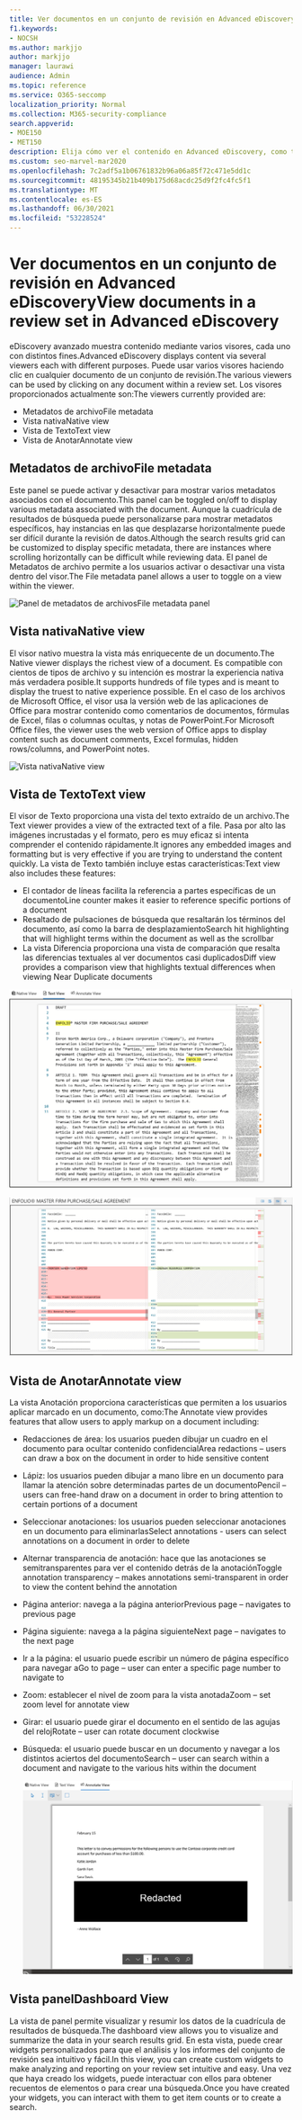 ```yaml
---
title: Ver documentos en un conjunto de revisión en Advanced eDiscovery
f1.keywords:
- NOCSH
ms.author: markjjo
author: markjjo
manager: laurawi
audience: Admin
ms.topic: reference
ms.service: O365-seccomp
localization_priority: Normal
ms.collection: M365-security-compliance
search.appverid:
- MOE150
- MET150
description: Elija cómo ver el contenido en Advanced eDiscovery, como texto, anotación, vista convertida o nativa.
ms.custom: seo-marvel-mar2020
ms.openlocfilehash: 7c2adf5a1b06761832b96a06a85f72c471e5dd1c
ms.sourcegitcommit: 48195345b21b409b175d68acdc25d9f2fc4fc5f1
ms.translationtype: MT
ms.contentlocale: es-ES
ms.lasthandoff: 06/30/2021
ms.locfileid: "53228524"
---
```

# <a name="view-documents-in-a-review-set-in-advanced-ediscovery"></a><span data-ttu-id="68b0c-103">Ver documentos en un conjunto de revisión en Advanced eDiscovery</span><span class="sxs-lookup"><span data-stu-id="68b0c-103">View documents in a review set in Advanced eDiscovery</span></span>

<span data-ttu-id="68b0c-104">eDiscovery avanzado muestra contenido mediante varios visores, cada uno con distintos fines.</span><span class="sxs-lookup"><span data-stu-id="68b0c-104">Advanced eDiscovery displays content via several viewers each with different purposes.</span></span> <span data-ttu-id="68b0c-105">Puede usar varios visores haciendo clic en cualquier documento de un conjunto de revisión.</span><span class="sxs-lookup"><span data-stu-id="68b0c-105">The various viewers can be used by clicking on any document within a review set.</span></span> <span data-ttu-id="68b0c-106">Los visores proporcionados actualmente son:</span><span class="sxs-lookup"><span data-stu-id="68b0c-106">The viewers currently provided are:</span></span>

- <span data-ttu-id="68b0c-107">Metadatos de archivo</span><span class="sxs-lookup"><span data-stu-id="68b0c-107">File metadata</span></span>
- <span data-ttu-id="68b0c-108">Vista nativa</span><span class="sxs-lookup"><span data-stu-id="68b0c-108">Native view</span></span>
- <span data-ttu-id="68b0c-109">Vista de Texto</span><span class="sxs-lookup"><span data-stu-id="68b0c-109">Text view</span></span>
- <span data-ttu-id="68b0c-110">Vista de Anotar</span><span class="sxs-lookup"><span data-stu-id="68b0c-110">Annotate view</span></span>

## <a name="file-metadata"></a><span data-ttu-id="68b0c-111">Metadatos de archivo</span><span class="sxs-lookup"><span data-stu-id="68b0c-111">File metadata</span></span>

<span data-ttu-id="68b0c-112">Este panel se puede activar y desactivar para mostrar varios metadatos asociados con el documento.</span><span class="sxs-lookup"><span data-stu-id="68b0c-112">This panel can be toggled on/off to display various metadata associated with the document.</span></span> <span data-ttu-id="68b0c-113">Aunque la cuadrícula de resultados de búsqueda puede personalizarse para mostrar metadatos específicos, hay instancias en las que desplazarse horizontalmente puede ser difícil durante la revisión de datos.</span><span class="sxs-lookup"><span data-stu-id="68b0c-113">Although the search results grid can be customized to display specific metadata, there are instances where scrolling horizontally can be difficult while reviewing data.</span></span> <span data-ttu-id="68b0c-114">El panel de Metadatos de archivo permite a los usuarios activar o desactivar una vista dentro del visor.</span><span class="sxs-lookup"><span data-stu-id="68b0c-114">The File metadata panel allows a user to toggle on a view within the viewer.</span></span>

![<span data-ttu-id="68b0c-115">Panel de metadatos de archivos</span><span class="sxs-lookup"><span data-stu-id="68b0c-115">File metadata panel</span></span>
](../media/Reviewimage2.png)

## <a name="native-view"></a><span data-ttu-id="68b0c-116">Vista nativa</span><span class="sxs-lookup"><span data-stu-id="68b0c-116">Native view</span></span>

<span data-ttu-id="68b0c-117">El visor nativo muestra la vista más enriquecente de un documento.</span><span class="sxs-lookup"><span data-stu-id="68b0c-117">The Native viewer displays the richest view of a document.</span></span> <span data-ttu-id="68b0c-118">Es compatible con cientos de tipos de archivo y su intención es mostrar la experiencia nativa más verdadera posible.</span><span class="sxs-lookup"><span data-stu-id="68b0c-118">It supports hundreds of file types and is meant to display the truest to native experience possible.</span></span> <span data-ttu-id="68b0c-119">En el caso de los archivos de Microsoft Office, el visor usa la versión web de las aplicaciones de Office para mostrar contenido como comentarios de documentos, fórmulas de Excel, filas o columnas ocultas, y notas de PowerPoint.</span><span class="sxs-lookup"><span data-stu-id="68b0c-119">For Microsoft Office files, the viewer uses the web version of Office apps to display content such as document comments, Excel formulas, hidden rows/columns, and PowerPoint notes.</span></span>

![<span data-ttu-id="68b0c-120">Vista nativa</span><span class="sxs-lookup"><span data-stu-id="68b0c-120">Native view</span></span>
](../media/Reviewimage3.png)

## <a name="text-view"></a><span data-ttu-id="68b0c-121">Vista de Texto</span><span class="sxs-lookup"><span data-stu-id="68b0c-121">Text view</span></span>

<span data-ttu-id="68b0c-122">El visor de Texto proporciona una vista del texto extraído de un archivo.</span><span class="sxs-lookup"><span data-stu-id="68b0c-122">The Text viewer provides a view of the extracted text of a file.</span></span> <span data-ttu-id="68b0c-123">Pasa por alto las imágenes incrustadas y el formato, pero es muy eficaz si intenta comprender el contenido rápidamente.</span><span class="sxs-lookup"><span data-stu-id="68b0c-123">It ignores any embedded images and formatting but is very effective if you are trying to understand the content quickly.</span></span> <span data-ttu-id="68b0c-124">La vista de Texto también incluye estas características:</span><span class="sxs-lookup"><span data-stu-id="68b0c-124">Text view also includes these features:</span></span>

- <span data-ttu-id="68b0c-125">El contador de líneas facilita la referencia a partes específicas de un documento</span><span class="sxs-lookup"><span data-stu-id="68b0c-125">Line counter makes it easier to reference specific portions of a document</span></span>
- <span data-ttu-id="68b0c-126">Resaltado de pulsaciones de búsqueda que resaltarán los términos del documento, así como la barra de desplazamiento</span><span class="sxs-lookup"><span data-stu-id="68b0c-126">Search hit highlighting that will highlight terms within the document as well as the scrollbar</span></span>
- <span data-ttu-id="68b0c-127">La vista Diferencia proporciona una vista de comparación que resalta las diferencias textuales al ver documentos casi duplicados</span><span class="sxs-lookup"><span data-stu-id="68b0c-127">Diff view provides a comparison view that highlights textual differences when viewing Near Duplicate documents</span></span>

![Vista de Texto](../media/Reviewimage4.png)

![Vista Diff](../media/Reviewimage5.png)

## <a name="annotate-view"></a><span data-ttu-id="68b0c-130">Vista de Anotar</span><span class="sxs-lookup"><span data-stu-id="68b0c-130">Annotate view</span></span>

<span data-ttu-id="68b0c-131">La vista Anotación proporciona características que permiten a los usuarios aplicar marcado en un documento, como:</span><span class="sxs-lookup"><span data-stu-id="68b0c-131">The Annotate view provides features that allow users to apply markup on a document including:</span></span>

- <span data-ttu-id="68b0c-132">Redacciones de área: los usuarios pueden dibujar un cuadro en el documento para ocultar contenido confidencial</span><span class="sxs-lookup"><span data-stu-id="68b0c-132">Area redactions – users can draw a box on the document in order to hide sensitive content</span></span>
- <span data-ttu-id="68b0c-133">Lápiz: los usuarios pueden dibujar a mano libre en un documento para llamar la atención sobre determinadas partes de un documento</span><span class="sxs-lookup"><span data-stu-id="68b0c-133">Pencil – users can free-hand draw on a document in order to bring attention to certain portions of a document</span></span>
- <span data-ttu-id="68b0c-134">Seleccionar anotaciones: los usuarios pueden seleccionar anotaciones en un documento para eliminarlas</span><span class="sxs-lookup"><span data-stu-id="68b0c-134">Select annotations - users can select annotations on a document in order to delete</span></span>
- <span data-ttu-id="68b0c-135">Alternar transparencia de anotación: hace que las anotaciones se semitransparentes para ver el contenido detrás de la anotación</span><span class="sxs-lookup"><span data-stu-id="68b0c-135">Toggle annotation transparency – makes annotations semi-transparent in order to view the content behind the annotation</span></span>
- <span data-ttu-id="68b0c-136">Página anterior: navega a la página anterior</span><span class="sxs-lookup"><span data-stu-id="68b0c-136">Previous page – navigates to previous page</span></span>
- <span data-ttu-id="68b0c-137">Página siguiente: navega a la página siguiente</span><span class="sxs-lookup"><span data-stu-id="68b0c-137">Next page – navigates to the next page</span></span>
- <span data-ttu-id="68b0c-138">Ir a la página: el usuario puede escribir un número de página específico para navegar a</span><span class="sxs-lookup"><span data-stu-id="68b0c-138">Go to page – user can enter a specific page number to navigate to</span></span>
- <span data-ttu-id="68b0c-139">Zoom: establecer el nivel de zoom para la vista anotada</span><span class="sxs-lookup"><span data-stu-id="68b0c-139">Zoom – set zoom level for annotate view</span></span>
- <span data-ttu-id="68b0c-140">Girar: el usuario puede girar el documento en el sentido de las agujas del reloj</span><span class="sxs-lookup"><span data-stu-id="68b0c-140">Rotate – user can rotate document clockwise</span></span>
- <span data-ttu-id="68b0c-141">Búsqueda: el usuario puede buscar en un documento y navegar a los distintos aciertos del documento</span><span class="sxs-lookup"><span data-stu-id="68b0c-141">Search – user can search within a document and navigate to the various hits within the document</span></span>

  ![Vista de Anotar](../media/Reviewimage1.png)

## <a name="dashboard-view"></a><span data-ttu-id="68b0c-143">Vista panel</span><span class="sxs-lookup"><span data-stu-id="68b0c-143">Dashboard View</span></span>

<span data-ttu-id="68b0c-144">La vista de panel permite visualizar y resumir los datos de la cuadrícula de resultados de búsqueda.</span><span class="sxs-lookup"><span data-stu-id="68b0c-144">The dashboard view allows you to visualize and summarize the data in your search results grid.</span></span> <span data-ttu-id="68b0c-145">En esta vista, puede crear widgets personalizados para que el análisis y los informes del conjunto de revisión sea intuitivo y fácil.</span><span class="sxs-lookup"><span data-stu-id="68b0c-145">In this view, you can create custom widgets to make analyzing and reporting on your review set intuitive and easy.</span></span> <span data-ttu-id="68b0c-146">Una vez que haya creado los widgets, puede interactuar con ellos para obtener recuentos de elementos o para crear una búsqueda.</span><span class="sxs-lookup"><span data-stu-id="68b0c-146">Once you have created your widgets, you can interact with them to get item counts or to create a search.</span></span>

